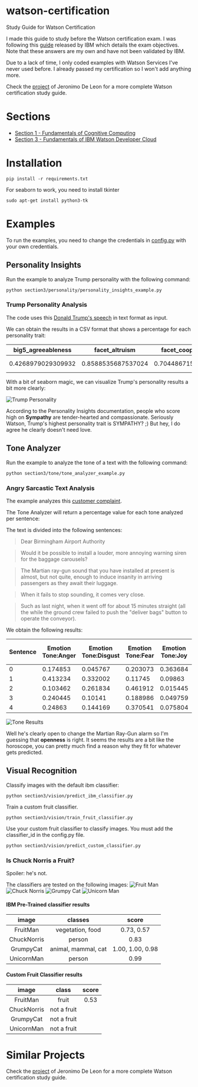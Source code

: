 # watson-certification
Study Guide for Watson Certification

I made this guide to study before the Watson certification exam. I was following this [guide](http://public.dhe.ibm.com/partnerworld/pub/certify/Study_Guide_C7020_230.pdf)  released by IBM which details the exam objectives. Note that these answers are my own and have not been validated by IBM.

Due to a lack of time, I only coded examples with Watson Services I've never used before. I already passed my certification so I won't add anything more.

Check the [project](https://github.com/havasnewyork/IBM-Watson-Developer-Certification-Study-Guide) of Jeronimo De Leon for a more complete Watson certification study guide.

# Sections
- [Section 1 - Fundamentals of Cognitive Computing](https://github.com/a-ro/watson-certification/blob/master/section1/section1.md)
- [Section 3 - Fundamentals of IBM Watson Developer Cloud](https://github.com/a-ro/watson-certification/blob/master/section3/section3.md)

# Installation
``` shell
pip install -r requirements.txt
```
For seaborn to work, you need to install tkinter
``` shell
sudo apt-get install python3-tk
```
# Examples
To run the examples, you need to change the credentials in [config.py](https://github.com/a-ro/watson-certification/blob/master/config.py) with your own credentials.

## Personality Insights
Run the example to analyze Trump personality with the following command:
``` shell
python section3/personality/personality_insights_example.py
```
### Trump Personality Analysis
The code uses this [Donald Trump's speech](https://github.com/a-ro/watson-certification/blob/master/section3/personality/trump.txt) in text format as input.

We can obtain the results in a CSV format that shows a percentage for each personality trait: 


|**big5\_agreeableness**|**facet\_altruism**|**facet\_cooperation**|**facet\_modesty**|**facet\_morality**|**facet\_sympathy**|**facet\_trust**|**big5\_conscientiousness**|**facet\_achievement\_striving**|**facet\_cautiousness**|**facet\_dutifulness**|**facet\_orderliness**|**facet\_self\_discipline**|**facet\_self\_efficacy**|**big5\_extraversion**|**facet\_activity\_level**|**facet\_assertiveness**|**facet\_cheerfulness**|**facet\_excitement\_seeking**|**facet\_friendliness**|**facet\_gregariousness**|**big5\_neuroticism**|**facet\_anger**|**facet\_anxiety**|**facet\_depression**|**facet\_immoderation**|**facet\_self\_consciousness**|**facet\_vulnerability**|**big5\_openness**|**facet\_adventurousness**|**facet\_artistic\_interests**|**facet\_emotionality**|**facet\_imagination**|**facet\_intellect**|**facet\_liberalism**|**need\_liberty**|**need\_ideal**|**need\_love**|**need\_practicality**|**need\_self\_expression**|**need\_stability**|**need\_structure**|**need\_challenge**|**need\_closeness**|**need\_curiosity**|**need\_excitement**|**need\_harmony**|**value\_conservation**|**value\_hedonism**|**value\_openness\_to\_change**|**value\_self\_enhancement**|**value\_self\_transcendence**|**behavior\_sunday**|**behavior\_monday**|**behavior\_tuesday**|**behavior\_wednesday**|**behavior\_thursday**|**behavior\_friday**|**behavior\_saturday**|**behavior\_0000**|**behavior\_0100**|**behavior\_0200**|**behavior\_0300**|**behavior\_0400**|**behavior\_0500**|**behavior\_0600**|**behavior\_0700**|**behavior\_0800**|**behavior\_0900**|**behavior\_1000**|**behavior\_1100**|**behavior\_1200**|**behavior\_1300**|**behavior\_1400**|**behavior\_1500**|**behavior\_1600**|**behavior\_1700**|**behavior\_1800**|**behavior\_1900**|**behavior\_2000**|**behavior\_2100**|**behavior\_2200**|**behavior\_2300**|**word\_count**|**processed\_language**|
|-----|-----|-----|-----|-----|-----|-----|-----|-----|-----|-----|-----|-----|-----|-----|-----|-----|-----|-----|-----|-----|-----|-----|-----|-----|-----|-----|-----|-----|-----|-----|-----|-----|-----|-----|-----|-----|-----|-----|-----|-----|-----|-----|-----|-----|-----|-----|-----|-----|-----|-----|-----|-----|-----|-----|-----|-----|-----|-----|-----|-----|-----|-----|-----|-----|-----|-----|-----|-----|-----|-----|-----|-----|-----|-----|-----|-----|-----|-----|-----|-----|-----|-----|-----|-----|
|0.4268979029309932|0.8588535687537024|0.7044867158268264|0.5960736895707534|0.9676444453908276|0.9965335147666688|0.3998040334289172|0.9797657117581102|0.9070143051529225|0.9869915635122488|0.873983697434251|0.5488031217574947|0.9124250982342645|0.8090432365930695|0.6096825298389489|0.8828473589475007|0.9857260415356135|0.11637254228155247|0.01331810918980908|0.5959055919648221|0.16756739770553347|0.9505346628850558|0.02812768408642924|0.02455406377266378|0.168454469161186|0.05865378787277559|0.05754389444307567|0.015989819272919148|0.975519694665306|0.8328642953776038|0.654203608334551|0.24646836689211954|0.05370347126940961|0.9915865625089948|0.7792134600310711|0.01694074812415025|0.04771121338963841|0.0030600042610637868|0.023556425868524244|0.05084809704946042|0.23156088075382475|0.6470820764350991|0.028222045621644876|0.15436495592219218|0.3881229129662421|0.03816743693922564|0.035899020822038996|0.11167207177920224|0.01957680225835251|0.37441584209106304|6.717299135493016E-4|0.11547777255812258|0.0|0.0|0.0|0.0|0.0|0.0|0.0|0.0|0.0|0.0|0.0|0.0|0.0|0.0|0.0|0.0|0.0|0.0|0.0|0.0|0.0|0.0|0.0|0.0|0.0|0.0|0.0|0.0|0.0|0.0|0.0|6832|en|

With a bit of seaborn magic, we can visualize Trump's personality results a bit more clearly:

![Trump Personality](https://github.com/a-ro/watson-certification/blob/master/section3/personality/trump-personality-results.png)

According to the Personality Insights documentation, people who score high on __Sympathy__ are tender-hearted and compassionate.
Seriously Watson, Trump's highest personality trait is SYMPATHY? ;) 
But hey, I do agree he clearly doesn't need love.

## Tone Analyzer
Run the example to analyze the tone of a text with the following command:
``` shell
python section3/tone/tone_analyzer_example.py
```
### Angry Sarcastic Text Analysis
The example analyzes this [customer complaint](https://github.com/a-ro/watson-certification/blob/master/section3/tone/angry-text.txt).


The Tone Analyzer will return a percentage value for each tone analyzed per sentence: 

The text is divided into the following sentences:

> Dear Birmingham Airport Authority 

> Would it be possible to install a louder, more annoying warning siren for the baggage carousels?
  
> The Martian ray-gun sound that you have installed at present is almost, but not quite, enough to induce insanity in arriving passengers as they await their luggage.

> When it fails to stop sounding, it comes very close.

> Such as last night, when it went off for about 15 minutes straight (all the while the ground crew failed to push the "deliver bags" button to operate the conveyor).


We obtain the following results:

|Sentence|**Emotion Tone:Anger**|**Emotion Tone:Disgust**|**Emotion Tone:Fear**|**Emotion Tone:Joy**|**Emotion Tone:Sadness**|**Language Tone:Analytical**|**Language Tone:Confident**|**Language Tone:Tentative**|**Social Tone:Agreeableness**|**Social Tone:Conscientiousness**|**Social Tone:Emotional Range**|**Social Tone:Extraversion**|**Social Tone:Openness**|
|-----|-----|-----|-----|-----|-----|-----|-----|-----|-----|-----|-----|-----|-----|
0|0.174853|0.045767|0.203073|0.363684|0.288548|0.0|0.0|0.0|0.601976|0.274405|0.287173|0.549738|0.192534
1|0.413234|0.332002|0.11745|0.09863|0.157501|0.029341|0.0|0.615352|0.092194|0.01064|0.289132|0.227488|0.732911
2|0.103462|0.261834|0.461912|0.015445|0.308681|0.403089|0.0|0.5538|0.408464|0.509407|0.664799|0.305697|0.814446
3|0.240445|0.10141|0.188986|0.049759|0.529359|0.0|0.849827|0.0|0.620178|0.041014|0.039034|0.312732|0.112508
4|0.24863|0.144169|0.370541|0.075804|0.290018|0.85019|0.204269|0.0|0.002668|0.907311|0.915778|0.457429|0.078753

![Tone Results](https://github.com/a-ro/watson-certification/blob/master/section3/tone/analyzed-tone.png)

Well he's clearly open to change the Martian Ray-Gun alarm so I'm guessing that **openness** is right.
It seems the results are a bit like the horoscope, you can pretty much find a reason why they fit for whatever gets predicted.

## Visual Recognition
Classify images with the default ibm classifier:
``` shell
python section3/vision/predict_ibm_classifier.py 
```
Train a custom fruit classifier.
``` shell
python section3/vision/train_fruit_classifier.py 
```
Use your custom fruit classifier to classify images. You must add the classifier_id in the config.py file.
``` shell
python section3/vision/predict_custom_classifier.py 
```

### Is Chuck Norris a Fruit?
Spoiler: he's not. 

The classifiers are tested on the following images:
![Fruit Man](https://github.com/a-ro/watson-certification/blob/master/section3/vision/images/fruit-man.jpg)
![Chuck Norris](https://github.com/a-ro/watson-certification/blob/master/section3/vision/images/chuck-norris.jpg)
![Grumpy Cat](https://github.com/a-ro/watson-certification/blob/master/section3/vision/images/grumpy-cat.jpeg)
![Unicorn Man](https://github.com/a-ro/watson-certification/blob/master/section3/vision/images/unicorn-man.jpg)


#### IBM Pre-Trained classifier results
**image**|**classes**|**score**
:-----:|:-----:|:-----:|
FruitMan|vegetation, food|0.73, 0.57
ChuckNorris|person|0.83
GrumpyCat|animal, mammal, cat|1.00, 1.00, 0.98
UnicornMan|person|0.99

#### Custom Fruit Classifier results
**image**|**class**|**score**
:-----:|:-----:|:-----:|
FruitMan|fruit|0.53
ChuckNorris|not a fruit|
GrumpyCat|not a fruit|
UnicornMan|not a fruit|

# Similar Projects
Check the [project](https://github.com/havasnewyork/IBM-Watson-Developer-Certification-Study-Guide) of Jeronimo De Leon for a more complete Watson certification study guide.
